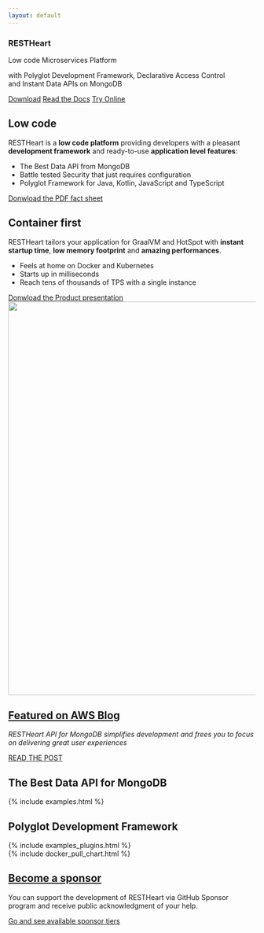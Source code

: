 ```yaml
---
layout: default
---
```


<section id="top" class="black-background text-center pt-2 pb-2">
    <section class="mt-0 mb-4">
        <h1 class="pt-4 top-1 text-break"><strong>REST</strong>Heart</h1>
        <p class="m-0 top-2 text-break highlightcolor">Low code Microservices Platform</p>
        <p class="top-6 text-break white">with Polyglot Development Framework, Declarative Access Control<br/>and Instant Data APIs on MongoDB</p>
        <a href="/docs/setup" class="btn btn-o-white ml-1 mt-4 my-0 btn-md">Download</a>
        <a href="/docs" class="btn ml-1 mt-5 my-0 btn-md">Read the Docs</a>
        <a href="/docs/try" class="btn btn-o-white ml-1 mt-4 my-0 btn-md">Try Online</a>
    </section>
</section>

<!-- <section class="cd-intro mt-1 mb-1">
    <h1 class="cd-headline d-block justify-content-center letters type">
        <span class="d-flex align-items-center justify-content-center cd-words-wrapper waiting color-primary">
            <b class="is-visible">Blazing fast</b>
            <b>Instant REST, GraphQL and WebSocket API on MongoDB</b>
            <b>Develop custom Web Services</b>
            <b>Handle Users and Permissions with no code</b>
            <b>Extensible with Java, Kotlin, JavaScript & TypeScript</b>
            <b>Deliver any content to the Web</b>
            <b>Available as a Docker image</b>
            <b>Run and build it with java or as a native binary</b>
            <b>Proxy External Resources</b>
            <b>Notify clients with Hooks</b>
            <b>Threat protection at every layer</b>
        </span>
    </h1>
</section> -->

<section id="call-to-action" class="call-to-action">
    <div class="container-fluid">
        <div class="row mb-2">
            <div class="col-md-6 call-to-action__item call-to-action__first">
                <h2 class="call-to-action__title text-center">Low code</h2>
                <p>
                RESTHeart is a <strong>low code platform</strong> providing developers with a pleasant <strong>development framework</strong> and ready-to-use <strong>application level features</strong>:
                </p>
                <ul>
                    <li>The Best Data API from MongoDB</li>
                    <li>Battle tested Security that just requires configuration</li>
                    <li>Polyglot Framework for Java, Kotlin, JavaScript and TypeScript</li>
                </ul>
                <div class="text-center pt-3">
                    <a href="/assets/Brochure - RESTHeart 6.pdf" target="_blank" class="btn">Donwload the PDF fact sheet</a>
                </div>
            </div>
            <div class="col-md-6 call-to-action__item call-to-action__first">
                <h2 class="call-to-action__title text-center">Container first</h2>
                <p>
                RESTHeart tailors your application for GraalVM and HotSpot with <strong>instant startup time</strong>, <strong>low memory footprint</strong> and <strong>amazing performances</strong>.
                </p>
                <ul>
                    <li>Feels at home on Docker and Kubernetes</li>
                    <li>Starts up in milliseconds</li>
                    <li>Reach tens of thousands of TPS with a single instance</li>
                </ul>
                <div class="text-center pt-3">
                    <a href="/assets/RESTHeart 6 - Overview.pdf" target="_blank" class="btn mt-3 mt-md-0 ml-md-3 mx-auto">Donwload the Product presentation</a>
                </div>
            </div>
        </div>
    </div>
</section>

<div class="container text-center mt-0">
    <img src="/images/restheart.gif" class="img-fluid" width="800"/>
</div>

<section id="article-at-aws-blog" class="call-to-action black-background">
    <div class="container-fluid">
        <div class="row mb-1">
            <div class="col-md-12 call-to-action__item call-to-action__first text-center">
                <h2 class="text-lightcyan mb-2">
                    <a href="https://aws.amazon.com/it/blogs/apn/application-modernization-with-mongodb-atlas-on-aws/" target="_blank">Featured on <strong>AWS Blog</strong></a>
                </h2>
                <p class="highlightcolor"><i>RESTHeart API for MongoDB simplifies development and frees you to focus on delivering great user experiences</i></p>
                <a href="https://www.mongodb.com/customers/softinstigate" target="_blank" class="btn btn-o-white">READ THE POST</a>
            </div>
        </div>
    </div>
</section>

<div class="container mt-5">
    <h2 class="text-center color-primary font-weight-bold">The Best Data API for MongoDB</h2>
</div>

<section id="examples" class="slice my-0 pb-0">
    {% include examples.html %}
</section>

<div class="container mt-5">
    <h2 class="text-center color-primary m-0 mb-2 font-weight-bold">Polyglot Development Framework</h2>
</div>

<section id="examples-plugins" class="slice">
    {% include examples_plugins.html %}
</section>

<!-- <section id="trusted-by">
    <div class="row mx-0">
        <div id="customers" class="container-fluid my-2">
            <h2 class="text-center color-primary">
                Trusted by Startups and Corporations
            </h2>
            <div class="customer-logos">
                <div class="slide my-2"><img src="/images/customers/ng-logo.png"></div>
                <div class="slide my-2"><img src="/images/customers/aci-infomobility.png"></div>
                <div class="slide my-2"><img src="/images/customers/unisys.png"></div>
                <div class="slide my-2"><img src="/images/customers/e-spirit.png"></div>
                <div class="slide my-2"><img src="/images/customers/autoinrete.png"></div>
                <div class="slide my-2"><img src="/images/customers/croqqer-logo.png"></div>
                <div class="slide my-2"><img src="/images/customers/radiotraffic.png"></div>
                <div class="slide my-2"><img src="/images/customers/nativa.png"></div>
                <div class="slide my-2"><img src="/images/customers/conquest.png"></div>
            </div>
        </div>
    </div>
</section> -->

<section class="chart mt-3 pb-0" id="chart">
    {% include docker_pull_chart.html %}
</section>

<section id="article-at-mongodb" class="call-to-action black-background">
    <div class="container-fluid">
        <div class="row mb-1">
            <div class="col-md-12 call-to-action__item call-to-action__first text-center">
                <h2 class="text-lightcyan mb-2">
                    <a href="https://github.com/sponsors/SoftInstigate" target="_blank">Become a sponsor</a>
                </h2>
                <p class="highlightcolor">You can support the development of RESTHeart via GitHub Sponsor program and receive public acknowledgment of your help.</p>
                <a href="https://github.com/sponsors/SoftInstigate" target="_blank" class="btn btn-o-white">Go and see available sponsor tiers</a>
            </div>
        </div>
    </div>
</section>

<link rel="stylesheet" href="assets/animated-headline/css/style.css"> <!-- Resource style -->
<script src="assets/animated-headline/js/modernizr.js"></script> <!-- Modernizr -->
<script src="assets/animated-headline/js/main.js"></script>
